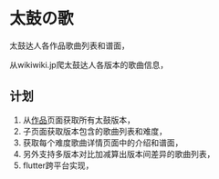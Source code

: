 # 太鼓の歌

太鼓达人各作品歌曲列表和谱面，

从wikiwiki.jp爬太鼓达人各版本的歌曲信息，

## 计划

1. 从[作品](https://wikiwiki.jp/taiko-fumen/作品)页面获取所有太鼓版本，
1. 子页面获取版本包含的歌曲列表和难度，
1. 获取每个难度歌曲详情页面中的介绍和谱面，
1. 另外支持多版本对比加减算出版本间差异的歌曲列表，
1. flutter跨平台实现，
